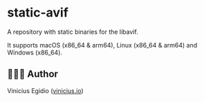 # static-avif

A repository with static binaries for the libavif.

It supports macOS (x86_64 & arm64), Linux (x86_64 & arm64) and Windows (x86_64).

## 👨🏾‍💻 Author

Vinicius Egidio ([vinicius.io](http://vinicius.io))